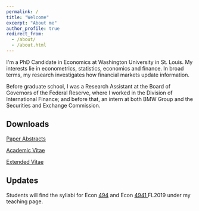 ```yaml
---
permalink: /
title: "Welcome"
excerpt: "About me"
author_profile: true
redirect_from: 
  - /about/
  - /about.html
---
```


I'm a PhD Candidate in Economics at Washington University in St. Louis. My interests lie in econometrics, statistics, economics and finance. In broad terms, my research investigates how financial markets update information.

Before graduate school, I was a Research Assistant at the Board of Governors of the Federal Reserve, where I worked in the Division of International Finance; and before that, an intern at both BMW Group and the Securities and Exchange Commission.

Downloads
------
[Paper Abstracts](https://zdinakmg.github.io/files/zdinakmg_abstract.pdf)

[Academic Vitae](https://zdinakmg.github.io/files/zdinakmg_cv.pdf)

[Extended Vitae](https://zdinakmg.github.io/files/zdinakmg_cv_plus.pdf)



Updates
------
Students will find the syllabi for Econ [494](https://zdinakmg.github.io/teaching/2019-Econ-494) and Econ [4941 ](https://zdinakmg.github.io/teaching/2019-Econ-4941) FL2019 under my teaching page.
